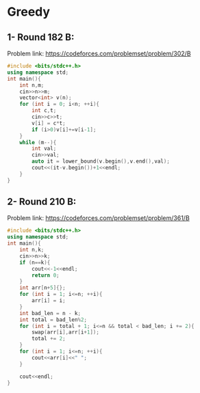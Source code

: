 # Greedy 
## 1- Round 182 B:
Problem link: https://codeforces.com/problemset/problem/302/B
```cpp
#include <bits/stdc++.h>
using namespace std;
int main(){
    int n,m;
    cin>>n>>m;
    vector<int> v(n);
    for (int i = 0; i<n; ++i){
        int c,t;
        cin>>c>>t;
        v[i] = c*t;
        if (i>0)v[i]+=v[i-1];
    }
    while (m--){
        int val;
        cin>>val;
        auto it = lower_bound(v.begin(),v.end(),val);
        cout<<(it-v.begin())+1<<endl;
    }
}
```
## 2- Round 210 B:
Problem link: https://codeforces.com/problemset/problem/361/B
```cpp
#include <bits/stdc++.h>
using namespace std;
int main(){
    int n,k;
    cin>>n>>k;
    if (n==k){
        cout<<-1<<endl;
        return 0;
    }
    int arr[n+5]{};
    for (int i = 1; i<=n; ++i){
        arr[i] = i;
    }
    int bad_len = n - k;
    int total = bad_len%2;
    for (int i = total + 1; i<=n && total < bad_len; i += 2){
        swap(arr[i],arr[i+1]);
        total += 2;
    }
    for (int i = 1; i<=n; ++i){
        cout<<arr[i]<<" ";
    }

    cout<<endl;
}
```
